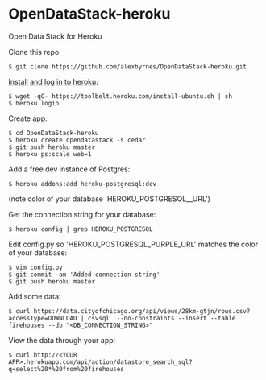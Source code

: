 OpenDataStack-heroku
====================

Open Data Stack for Heroku

Clone this repo

    $ git clone https://github.com/alexbyrnes/OpenDataStack-heroku.git
  
[Install and log in to heroku](https://devcenter.heroku.com/articles/quickstart):

    $ wget -qO- https://toolbelt.heroku.com/install-ubuntu.sh | sh
    $ heroku login

Create app:

    $ cd OpenDataStack-heroku
    $ heroku create opendatastack -s cedar
    $ git push heroku master
    $ heroku ps:scale web=1

Add a free dev instance of Postgres:

    $ heroku addons:add heroku-postgresql:dev

(note color of your database 'HEROKU_POSTGRESQL_<COLOR>_URL')

Get the connection string for your database:

    $ heroku config | grep HEROKU_POSTGRESQL

Edit config.py so 'HEROKU_POSTGRESQL_PURPLE_URL' matches the color of your database:

    $ vim config.py
    $ git commit -am 'Added connection string'
    $ git push heroku master
    
Add some data:

    $ curl https://data.cityofchicago.org/api/views/28km-gtjn/rows.csv?accessType=DOWNLOAD | csvsql  --no-constraints --insert --table firehouses --db "<DB_CONNECTION_STRING>"

View the data through your app:

    $ curl http://<YOUR APP>.herokuapp.com/api/action/datastore_search_sql?q=select%20*%20from%20firehouses  


    
